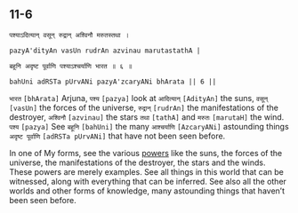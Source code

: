 ## 11-6


```shloka-sa
पश्याऽदित्यान् वसून् रुद्रान् अश्विनौ मरुतस्तथा ।
```
```shloka-sa-hk
pazyA'dityAn vasUn rudrAn azvinau marutastathA |
```
```shloka-sa
बहूनि अदृष्ट पूर्वाणि पश्याऽश्चर्याणि भारत ॥ ६ ॥
```
```shloka-sa-hk
bahUni adRSTa pUrvANi pazyA'zcaryANi bhArata || 6 ||
```

`भारत` `[bhArata]` Arjuna, `पश्य` `[pazya]` look at `आदित्यान्` `[AdityAn]` the suns, `वसून्` `[vasUn]` the forces of the universe, `रुद्रान्` `[rudrAn]` the manifestations of the destroyer, `अश्विनौ` `[azvinau]` the stars `तथा` `[tathA]` and `मरुतः` `[marutaH]` the wind. `पश्य` `[pazya]` See `बहूनि` `[bahUni]` the many `आश्चर्याणि` `[AzcaryANi]` astounding things `अदृष्ट पूर्वाणि` `[adRSTa pUrvANi]` that have not been seen before.

In one of My forms, see the various [powers](gods_and_other_powers) like the suns, the forces of the universe, the manifestations of the destroyer, the stars and the winds. These powers are merely examples. 
See all things in this world that can be witnessed, along with everything that can be inferred. See also all the other worlds and other forms of knowledge, many astounding things that haven’t been seen before.

